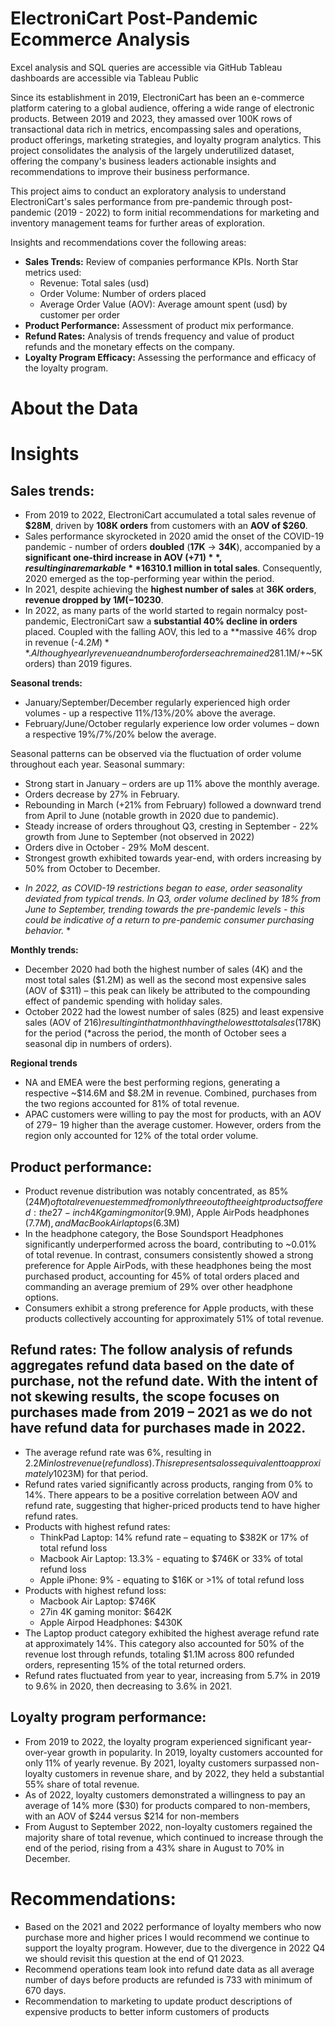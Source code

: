 # ElectroniCart Post-Pandemic Ecommerce Analysis
Excel analysis and SQL queries are accessible via GitHub
Tableau dashboards are accessible via Tableau Public

Since its establishment in 2019, ElectroniCart has been an e-commerce platform catering to a global audience, offering a wide range of electronic products. Between 2019 and 2023, they amassed over 100K rows of transactional data rich in metrics, encompassing sales and operations, product offerings, marketing strategies, and loyalty program analytics. This project consolidates the analysis of the largely underutilized dataset, offering the company's business leaders actionable insights and recommendations to improve their business performance.

This project aims to conduct an exploratory analysis to understand ElectroniCart's sales performance from pre-pandemic through post-pandemic (2019 - 2022) to form initial recommendations for marketing and inventory management teams for further areas of exploration.

Insights and recommendations cover the following areas:

- **Sales Trends:** Review of companies performance KPIs. North Star metrics used:
  - Revenue: Total sales (usd)
  - Order Volume: Number of orders placed
  - Average Order Value (AOV):  Average amount spent (usd)  by customer per order
- **Product Performance:**  Assessment  of product mix performance.
- **Refund Rates:** Analysis of trends frequency and value of product refunds  and the monetary effects on the company.
- **Loyalty Program Efficacy:** Assessing the performance and efficacy of the loyalty program.

# About the Data

# Insights
## **Sales trends:**
- From 2019 to 2022, ElectroniCart accumulated a total sales revenue of **$28M**, driven by **108K orders** from customers with an **AOV of $260**.
- Sales performance skyrocketed in 2020 amid the onset of the COVID-19 pandemic - number of orders **doubled** (**17K** -> **34K**), accompanied by a **significant one-third increase in AOV (+$71)**, resulting in a remarkable **163% surge in revenue**, amounting to **$10.1 million in total sales**. Consequently, 2020 emerged as the top-performing year within the period.
 - In 2021, despite achieving the **highest number of sales** at **36K orders**, **revenue dropped by $1M (-10%)** from 2020 due to a **15% decline in AOV** – this decrease marked the onset of a downward trend in AOV that persisted throughout the period, ultimately settling back to pre-pandemic levels at approximately **$230**.
- In 2022, as many parts of the world started to regain normalcy post-pandemic, ElectroniCart saw a **substantial 40% decline in orders** placed. Coupled with the falling AOV, this led to a **massive 46% drop in revenue (-$4.2M)**. Although yearly revenue and number of orders each remained 28% higher (+$1.1M/+~5K orders) than 2019 figures. <!-- Need to revisit -->

**Seasonal trends:**
- January/September/December regularly experienced high order volumes - up a respective 11%/13%/20% above the average. 
- February/June/October regularly experience low order volumes – down a respective 19%/7%/20% below the average.

Seasonal patterns can be observed via the fluctuation of order volume throughout each year. Seasonal summary:
- Strong start in January – orders are up 11% above the monthly average.
- Orders decrease by 27% in February.
- Rebounding in March (+21% from February) followed a downward trend from April to June (notable growth in 2020 due to pandemic).
- Steady increase of orders throughout Q3, cresting in September - 22% growth from June to September (not observed in 2022)
- Orders dive in October - 29% MoM descent.
- Strongest growth exhibited towards year-end, with orders increasing by 50% from October to December.

* *In 2022, as COVID-19 restrictions began to ease, order seasonality deviated from typical trends. In Q3, order volume declined by 18% from June to September, trending towards the pre-pandemic levels - this could be indicative of a return to pre-pandemic consumer purchasing behavior.* *

**Monthly trends:**
- December 2020 had both the highest number of sales (4K) and the most total sales ($1.2M) as well as the second most expensive sales (AOV of $311) – this peak can likely be attributed to the compounding effect of pandemic spending with holiday sales.
- October 2022 had the lowest number of sales (825) and least expensive sales (AOV of $216) resulting in that month having the lowest total sales ($178K) for the period (*across the period, the month of October sees a seasonal dip in numbers of orders).

**Regional trends**
- NA and EMEA were the best performing regions, generating a respective ~$14.6M and $8.2M in revenue. Combined, purchases from the two regions accounted for 81% of total revenue.
- APAC customers were willing to pay the most for products, with an AOV of $279 - ~$19 higher than the average customer. However, orders from the region only accounted for 12% of the total order volume.

## **Product performance:**
- Product revenue distribution was notably concentrated, as 85% ($24M) of total revenue stemmed from only three out of the eight products offered: the 27-inch 4K gaming monitor ($9.9M), Apple AirPods headphones ($7.7M), and MacBook Air laptops ($6.3M)
- In the headphone category, the Bose Soundsport Headphones significantly underperformed across the board, contributing to ~0.01% of total revenue. In contrast, consumers consistently showed a strong preference for Apple AirPods, with these headphones being the most purchased product, accounting for 45% of total orders placed and commanding an average premium of 29% over other headphone options.
- Consumers exhibit a strong preference for Apple products, with these products collectively accounting for approximately 51% of total revenue.

## **Refund rates:** The follow analysis of refunds aggregates refund data based on the date of purchase, not the refund date. With the intent of not skewing results, the scope focuses on purchases made from 2019 – 2021 as we do not have refund data for purchases made in 2022.
- The average refund rate was 6%, resulting in $2.2M in lost revenue (refund loss). This represents a loss equivalent to approximately 10% of the total revenue ($23M) for that period.
- Refund rates varied significantly across products, ranging from 0% to 14%. There appears to be a positive correlation between AOV and refund rate, suggesting that higher-priced products tend to have higher refund rates.
- Products with highest refund rates:
  - ThinkPad Laptop: 14% refund rate – equating to $382K or 17% of total refund loss
  - Macbook Air Laptop: 13.3% - equating to $746K or 33% of total refund loss
  - Apple iPhone: 9% - equating to $16K or >1% of total refund loss
- Products with highest refund loss:
  - Macbook Air Laptop: $746K
  - 27in 4K gaming monitor: $642K
  - Apple Airpod Headphones: $430K
- The Laptop product category exhibited the highest average refund rate at approximately 14%. This category also accounted for 50% of the revenue lost through refunds, totaling $1.1M across 800 refunded orders, representing 15% of the total returned orders.
- Refund rates fluctuated from year to year, increasing from 5.7% in 2019 to 9.6% in 2020, then decreasing to 3.6% in 2021.

## **Loyalty program performance:**
- From 2019 to 2022, the loyalty program experienced significant year-over-year growth in popularity. In 2019, loyalty customers accounted for only 11% of yearly revenue. By 2021, loyalty customers surpassed non-loyalty customers in revenue share, and by 2022, they held a substantial 55% share of total revenue.
- As of 2022, loyalty customers demonstrated a willingness to pay an average of 14% more ($30) for products compared to non-members, with an AOV of $244 versus $214 for non-members
- From August to September 2022, non-loyalty customers regained the majority share of total revenue, which continued to increase through the end of the period, rising from a 43% share in August to 70% in December.

# **Recommendations:** 
- Based on the 2021 and 2022 performance of loyalty members who now purchase more and higher prices I would recommend we continue to support the loyalty program. However, due to the divergence in 2022 Q4 we should revisit this question at the end of Q1 2023.
- Recommend operations team look into refund date data as all average number of days before products are refunded is 733 with minimum of 670 days.
- Recommendation to marketing to update product descriptions of expensive products to better inform customers of products



